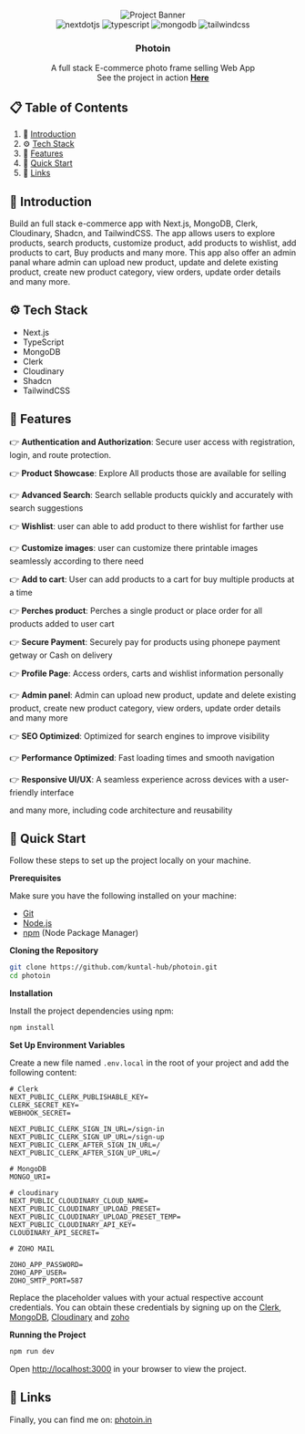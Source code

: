 <div align="center">
  <br />
      <img src="https://portfolio-v2-sigma-eight-85.vercel.app/Screenshot%20(109)-min.png" alt="Project Banner">
  <br />

  <div>
    <img src="https://img.shields.io/badge/-Next_JS-black?style=for-the-badge&logoColor=white&logo=nextdotjs&color=000000" alt="nextdotjs" />
    <img src="https://img.shields.io/badge/-TypeScript-black?style=for-the-badge&logoColor=white&logo=typescript&color=3178C6" alt="typescript" />
    <img src="https://img.shields.io/badge/-MongoDB-black?style=for-the-badge&logoColor=white&logo=mongodb&color=47A248" alt="mongodb" />
    <img src="https://img.shields.io/badge/-Tailwind_CSS-black?style=for-the-badge&logoColor=white&logo=tailwindcss&color=06B6D4" alt="tailwindcss" />
  </div>

  <h3 align="center">Photoin</h3>

   <div align="center">
    A full stack E-commerce photo frame selling Web App <br>
    See the project in action <a href="https://photoin.in" target="_blank"><b>Here</b></a>
    </div>
</div>

## 📋 <a name="table">Table of Contents</a>

1. 🤖 [Introduction](#introduction)
2. ⚙️ [Tech Stack](#tech-stack)
3. 🔋 [Features](#features)
4. 🤸 [Quick Start](#quick-start)
5. 🔗 [Links](#links)

## <a name="introduction">🤖 Introduction</a>

Build an full stack e-commerce app with Next.js, MongoDB, Clerk, Cloudinary, Shadcn, and TailwindCSS. The app allows users to explore products, search products, customize product, add products to wishlist, add products to cart, Buy products and many more. This app also offer an admin panal whare admin can upload new product, update and delete existing product, create new product category, view orders, update order details and many more.

## <a name="tech-stack">⚙️ Tech Stack</a>

- Next.js
- TypeScript
- MongoDB
- Clerk
- Cloudinary
- Shadcn
- TailwindCSS

## <a name="features">🔋 Features</a>

👉 **Authentication and Authorization**: Secure user access with registration, login, and route protection.

👉 **Product Showcase**: Explore All products those are available for selling

👉 **Advanced Search**: Search sellable products quickly and accurately with search suggestions

👉 **Wishlist**: user can able to add product to there wishlist for farther use

👉 **Customize images**: user can customize there printable images seamlessly according to there need

👉 **Add to cart**: User can add products to a cart for buy multiple products at a time

👉 **Perches product**: Perches a single product or place order for all products added to user cart

👉 **Secure Payment**: Securely pay for products using phonepe payment getway or Cash on delivery

👉 **Profile Page**: Access orders, carts and wishlist information personally

👉 **Admin panel**: Admin can upload new product, update and delete existing product, create new product category, view orders, update order details and many more

👉 **SEO Optimized**: Optimized for search engines to improve visibility

👉 **Performance Optimized**: Fast loading times and smooth navigation

👉 **Responsive UI/UX**: A seamless experience across devices with a user-friendly interface

and many more, including code architecture and reusability

## <a name="quick-start">🤸 Quick Start</a>

Follow these steps to set up the project locally on your machine.

**Prerequisites**

Make sure you have the following installed on your machine:

- [Git](https://git-scm.com/)
- [Node.js](https://nodejs.org/en)
- [npm](https://www.npmjs.com/) (Node Package Manager)

**Cloning the Repository**

```bash
git clone https://github.com/kuntal-hub/photoin.git
cd photoin
```

**Installation**

Install the project dependencies using npm:

```bash
npm install
```

**Set Up Environment Variables**

Create a new file named `.env.local` in the root of your project and add the following content:

```env
# Clerk
NEXT_PUBLIC_CLERK_PUBLISHABLE_KEY=
CLERK_SECRET_KEY=
WEBHOOK_SECRET=

NEXT_PUBLIC_CLERK_SIGN_IN_URL=/sign-in
NEXT_PUBLIC_CLERK_SIGN_UP_URL=/sign-up
NEXT_PUBLIC_CLERK_AFTER_SIGN_IN_URL=/
NEXT_PUBLIC_CLERK_AFTER_SIGN_UP_URL=/

# MongoDB
MONGO_URI=

# cloudinary
NEXT_PUBLIC_CLOUDINARY_CLOUD_NAME=
NEXT_PUBLIC_CLOUDINARY_UPLOAD_PRESET=
NEXT_PUBLIC_CLOUDINARY_UPLOAD_PRESET_TEMP=
NEXT_PUBLIC_CLOUDINARY_API_KEY=
CLOUDINARY_API_SECRET=

# ZOHO MAIL

ZOHO_APP_PASSWORD=
ZOHO_APP_USER=
ZOHO_SMTP_PORT=587
```

Replace the placeholder values with your actual respective account credentials. You can obtain these credentials by signing up on the [Clerk](https://clerk.com/), [MongoDB](https://www.mongodb.com/), [Cloudinary](https://cloudinary.com/) and [zoho](https://www.zoho.com/mail)

**Running the Project**

```bash
npm run dev
```

Open [http://localhost:3000](http://localhost:3000) in your browser to view the project.

## <a name="links">🔗 Links</a>

Finally, you can find me on: [photoin.in](https://photoin.in/)
